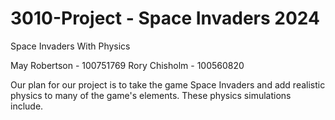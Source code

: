 # 3010-Project - Space Invaders 2024
Space Invaders With Physics

May Robertson - 100751769
Rory Chisholm - 100560820

Our plan for our project is to take the game Space Invaders and add realistic physics to many of the game's elements. These physics simulations include.